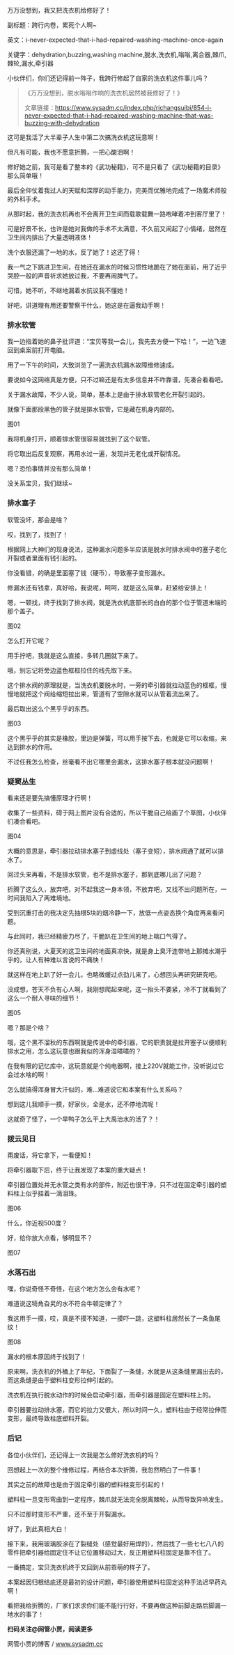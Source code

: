 万万没想到，我又把洗衣机给修好了！

副标题：跨行内卷，累死个人啊~

英文：i-never-expected-that-i-had-repaired-washing-machine-once-again

关键字：dehydration,buzzing,washing machine,脱水,洗衣机,嗡嗡,离合器,棘爪,棘轮,漏水,牵引器



小伙伴们，你们还记得前一阵子，我跨行修起了自家的洗衣机这件事儿吗？

> 《万万没想到，脱水嗡嗡作响的洗衣机居然被我修好了！》
>
> 文章链接：https://www.sysadm.cc/index.php/richangsuibi/854-i-never-expected-that-i-had-repaired-washing-machine-that-was-buzzing-with-dehydration



这可是我活了大半辈子人生中第二次搞洗衣机这玩意啊！

但凡有可能，我也不愿意折腾，一把心酸泪啊！

修好她之前，我可是看了整本的《武功秘籍》，可不是只看了《武功秘籍的目录》那么简单哦！

最后全仰仗着我过人的天赋和深厚的动手能力，完美而优雅地完成了一场魔术师般的外科手术。

从那时起，我的洗衣机再也不会离开卫生间而载歌载舞一路咆哮着冲到客厅里了！



可是好景不长，也许是她对我做的手术不太满意，不久前又闹起了小情绪，居然在卫生间内排出了大量透明液体！

洗个衣服还漏了一地的水，反了她了！这还了得！

我一气之下跳进卫生间，在她还在漏水的时候习惯性地跪在了她在面前，用了近乎哭腔一般的声音祈求她放过我，不要再闹脾气了。

可惜，她不听，不继地漏着水抗议我不懂她！

好吧，讲道理有用还要警察干什么，她这是在逼我动手啊！



### 排水软管

我一边指着她的鼻子批评道：“宝贝等我一会儿，我先去方便一下哈！”，一边飞速回到桌案前打开电脑。

用了一下午的时间，大致浏览了一遍洗衣机漏水故障维修速成。

要说如今这网络真是方便，只不过嘛还是有太多信息并不咋靠谱，先凑合看看吧。

关于漏水故障，不少人说，简单，基本上是由于排水软管老化开裂引起的。

就像下面那段黑色的管子就是排水软管，它是藏在机身内部的。

图01



我将机身打开，顺着排水管很容易就找到了这个软管。

将它取出后反复观察，再用水过一遍，发现并无老化或开裂情况。

嗯？恐怕事情并没有那么简单！

没关系宝贝，我们继续~



### 排水塞子

软管没坏，那会是啥？

哎，找到了，找到了！

根据网上大神们的现身说法，这种漏水问题多半应该是脱水时排水阀中的塞子老化开裂或者里面有钱引起的。

你没看错，的确是里面塞了钱（硬币），导致塞子变形漏水。

修漏水还有钱拿，真好哈，我说呢，呵呵，就是这么简单，赶紧给安排上！



嗯，一顿找，终于找到了排水阀，就是洗衣机底部长的白白的那个位于管道末端的那个盖子。

图02



怎么打开它呢？

用手拧吧，我就是这么直接，多转几圈就下来了。

哦，别忘记将旁边蓝色框框拉住的线先取下来。

这个排水阀的原理就是，当洗衣机要脱水时，一旁的牵引器就拉动蓝色的框框，慢慢地就把这个阀给缩短拉出来，管道有了空隙水就可以从管着流出来了。



最后取出这么个黑乎乎的东西。

图03



这个黑乎乎的其实是橡胶，里边是弹簧，可以用手按下去，也就是它可以收缩，来达到排水的作用。

不过任我怎么检查，丝毫看不出它哪里会漏水，这排水塞子根本就没问题啊！



### 疑窦丛生

看来还是要先搞懂原理才行啊！

收集了一些资料，碍于网上图片没有合适的，所以干脆自己给画了个草图，小伙伴们凑合看吧。

图04



大概的意思是，牵引器拉动排水塞子到虚线处（塞子变短），排水阀通了就可以排水了。

回过头来再看，不是排水软管，也不是排水塞子，那到底哪儿出了问题？

折腾了这么久，放弃吧，对不起我这一身本领，不放弃吧，又找不出问题所在，一时间我陷入了两难境地。



受到沉重打击的我决定先抽根5块的烟冷静一下，放低一点姿态换个角度再来看问题。

与此同时，我已经精疲力尽了，干脆趴在卫生间的地上喘口气得了。

你还真别说，大夏天的这卫生间的地面真凉快，就是身上臭汗连带地上那摊水潮乎乎的，让人有种难以言说的不痛快！

就这样在地上趴了好一会儿，也略微缓过点劲儿来了，心想回头再研究研究吧。

没成想，苍天不负有心人啊，我刚想爬起来呢，这一抬头不要紧，冷不丁就看到了这么一个耐人寻味的细节！

图05



嗯？那是个啥？

哦，这个黑不溜秋的东西啊就是传说中的牵引器，它的职责就是拉开塞子以便顺利排水之用，怎么这玩意也跟我似的浑身湿嗒嗒的？

在我有限的记忆库中，这玩意就是个纯电器啊，接上220V就能工作，没听说过它会过水啥的啊！

怎么就搞得浑身冒大汗似的，难...难道说它和本案有什么关系吗？

想到这儿我顺手一摸，好家伙，全是水，还不停地流呢！

这就奇了怪了，一个旱鸭子怎么干上大禹治水的活了？！



### 拨云见日

甭废话，将它拿下，一看便知！

将牵引器取下后，终于让我发现了本案的重大疑点！

牵引器位置处并无水管之类有水的部件，附近也很干净，只不过在固定牵引器的塑料柱上似乎挂着一滴泪珠。

图06



什么，你近视500度？

好，给你放大点看，够明显不？

图07



### 水落石出

嘿，你说奇怪不奇怪，在这个地方怎么会有水呢？

难道说这犄角旮旯的水不符合牛顿定律了？

我这用手一摸，哎，真是不摸不知道，一摸吓一跳，这塑料柱居然长了一条鱼尾纹！

图08



漏水的根本原因终于找到了！

原来啊，洗衣机的外桶上了年纪，下面裂了一条缝，水就是从这条缝里漏出去的，而这条缝是由于塑料柱变形拉伸引起的。

洗衣机在执行脱水动作的时候会启动牵引器，而牵引器是固定在塑料柱上的。

牵引器要拉动排水塞，而它的拉力又很大，所以时间一久，塑料柱由于经常拉伸而变形，最终导致柱底塑料开裂。



### 后记

各位小伙伴们，还记得上一次我是怎么修好洗衣机的吗？

回想起上一次的整个维修过程，再结合本次折腾，我忽然明白了一件事！

其实之前的故障也是由于固定牵引器的塑料柱变形引起的！

塑料柱一旦变形弯曲到一定程序，棘爪就无法完全脱离棘轮，从而导致异响发生。

只不过那时变形不严重，还不至于开裂漏水。

好了，到此真相大白！



接下来，我用玻璃胶涂在了裂缝处（感觉最好用焊的），然后找了一些七七八八的零件把牵引器给固定住不让它位置移动过大，反正用塑料柱固定是靠不住了。

一番搞定，宝贝洗衣机终于又回到从前乖萌的样子了。

本案起因归根结底还是最初的设计问题，牵引器使用塑料柱固定这种手法迟早药丸啊！

看把我给折腾的，厂家们求求你们能不能行行好，不要再做这种前脚走路后脚漏一地水的事了！



**扫码关注@网管小贾，阅读更多**

网管小贾的博客 / www.sysadm.cc
